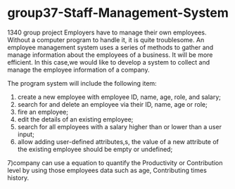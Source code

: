 # group37-Staff-Management-System
1340 group project
Employers have to manage their own employees. Without a computer program to handle it, it is quite troublesome.
An employee management system uses a series of methods to gather and manage information about the employees of a business. 
It will be more efficient.
In this case,we would like to develop a system to collect and manage the employee information of a company.

The program system will include the following item:
 1) create a new employee with employee ID, name, age, role, and salary;
 2) search for and delete an employee via their ID, name, age or role;
 3) fire an employee;
 4) edit the details of an existing employee;
 5) search for all employees with a salary higher than or lower than a user input;
 6) allow adding user-defined attributes,s, the value of a new attribute of the existing employee should be empty or undefined;
 
 7)company can use a equation to quantify the Productivity or Contribution level by using those employees data such as age, Contributing times history.
 
